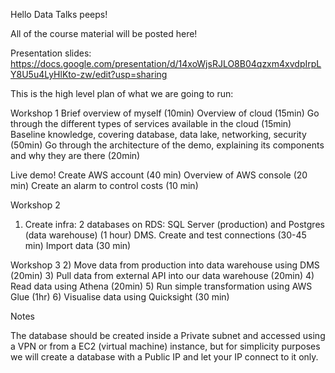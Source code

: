 Hello Data Talks peeps!

All of the course material will be posted here!


Presentation slides:
https://docs.google.com/presentation/d/14xoWjsRJLO8B04qzxm4xvdpIrpLY8U5u4LyHlKto-zw/edit?usp=sharing



This is the high level plan of what we are going to run:

Workshop 1
Brief overview of myself (10min)
Overview of cloud (15min)
Go through the different types of services available in the cloud (15min)
Baseline knowledge, covering database, data lake, networking, security (50min)
Go through the architecture of the demo, explaining its components and why they are there (20min)

Live demo! 
Create AWS account (40 min)
Overview of AWS console (20 min)
Create an alarm to control costs (10 min)

Workshop 2
1) Create infra:
2 databases on RDS: SQL Server (production) and Postgres (data warehouse) (1 hour)
DMS. Create and test connections (30-45 min)
Import data (30 min) 

Workshop 3
2) Move data from production into data warehouse using DMS (20min) 
3) Pull data from external API into our data warehouse (20min)
4) Read data using Athena (20min)
5) Run simple transformation using AWS Glue (1hr)
6) Visualise data using Quicksight (30 min)



Notes

The database should be created inside a Private subnet and accessed using a VPN or from a EC2 (virtual machine) instance, but for simplicity purposes we will create a database with a Public IP and let your IP connect to it only.